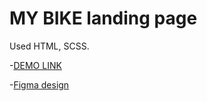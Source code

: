 # MY BIKE landing page

Used HTML, SCSS.

-[DEMO LINK](https://ulianachorna.github.io/layout_landing-page/)

-[Figma design](https://www.figma.com/file/NZQAIydtHo5QkINyGLHNcq/BIKE-New-Version?node-id=0%3A1)
